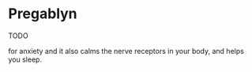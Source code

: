 # Pregablyn 

TODO

for anxiety and it also calms the nerve receptors in your body, and helps you sleep.
